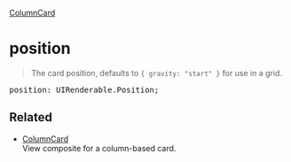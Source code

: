 [ColumnCard](ColumnCard.md)

# position

> The card position, defaults to `{ gravity: "start" }` for use in a grid.

<pre class="docgen_signature">position: UIRenderable.Position;</pre>

## Related

- [<!--{ref:class}-->ColumnCard](ColumnCard.md) \
    View composite for a column-based card.
